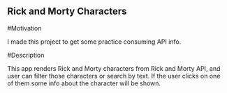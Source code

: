 

## Rick and Morty Characters

#Motivation

I made this project to get some practice consuming API info.

#Description

This app renders Rick and Morty characters from Rick and Morty API, and user can filter those characters or search by text. If the user clicks on one of them some info about the character will be shown.


